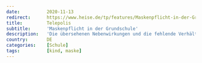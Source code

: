 ```yaml
---
date:          2020-11-13
redirect:      https://www.heise.de/tp/features/Maskenpflicht-in-der-Grundschule-4959380.html
title:         Telepolis
subtitle:      'Maskenpflicht in der Grundschule'
description:   'Die übersehenen Nebenwirkungen und die fehlende Verhältnismäßigkeit - eine evidenzbasierte Prüfung'
country:       DE
categories:    [Schule]
tags:          [kind, maske]
---
```

